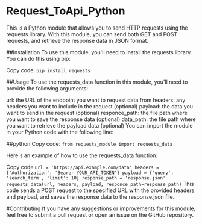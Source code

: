 # Request_ToApi_Python

This is a Python module that allows you to send HTTP requests using the requests library. With this module, you can send both GET and POST requests, and retrieve the response data in JSON format.

##Installation
To use this module, you'll need to install the requests library. You can do this using pip:

Copy code: 
  `pip install requests`

##Usage
To use the requests_data function in this module, you'll need to provide the following arguments:

url: the URL of the endpoint you want to request data from
headers: any headers you want to include in the request (optional)
payload: the data you want to send in the request (optional)
responce_path: the file path where you want to save the response data (optional)
data_path: the file path where you want to retrieve the payload data (optional)
You can import the module in your Python code with the following line:

##python
Copy code:
  `from requests_module import requests_data`

Here's an example of how to use the requests_data function:

Copy code
`url = 'https://api.example.com/data'
headers = {'Authorization': 'Bearer YOUR_API_TOKEN'}
payload = {'query': 'search_term', 'limit': 10}
response_path = 'response.json'
requests_data(url, headers, payload, responce_path=response_path)`
This code sends a POST request to the specified URL with the provided headers and payload, and saves the response data to the response.json file.

#Contributing
If you have any suggestions or improvements for this module, feel free to submit a pull request or open an issue on the GitHub repository.
